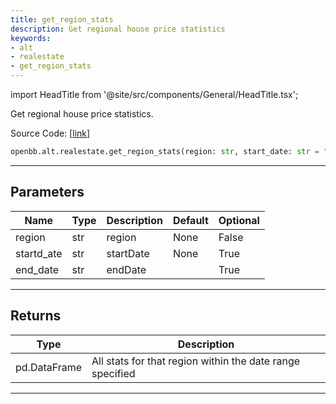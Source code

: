 ```yaml
---
title: get_region_stats
description: Get regional house price statistics
keywords:
- alt
- realestate
- get_region_stats
---
```


import HeadTitle from '@site/src/components/General/HeadTitle.tsx';

<HeadTitle title="alt.realestate.get_region_stats - Reference | OpenBB SDK Docs" />

Get regional house price statistics.

Source Code: [[link](https://github.com/OpenBB-finance/OpenBBTerminal/tree/main/openbb_terminal/alternative/realestate/landRegistry_model.py#L188)]

```python wordwrap
openbb.alt.realestate.get_region_stats(region: str, start_date: str = "2010-01-01", end_date: str = "")
```

---

## Parameters

| Name | Type | Description | Default | Optional |
| ---- | ---- | ----------- | ------- | -------- |
| region | str | region | None | False |
| startd_ate | str | startDate | None | True |
| end_date | str | endDate |  | True |


---

## Returns

| Type | Description |
| ---- | ----------- |
| pd.DataFrame | All stats for that region within the date range specified |
---

